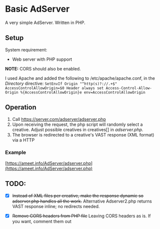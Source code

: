 # Basic AdServer

A very simple AdServer. 
Written in PHP. 

## Setup
System requirement: 
* Web server with PHP support

**NOTE:** CORS should also be enabled. 

I used Apache and added the following to /etc/apache/apache.conf, in the <I>Directory</i> directive:
`SetEnvIf Origin "^http(s)?://.+$" AccessControlAllowOrigin=$0
Header always set Access-Control-Allow-Origin %{AccessControlAllowOrigin}e env=AccessControlAllowOrigin`

## Operation
1. Call https://server.com/adserver/adserver.php
2. Upon receiving the request, the php script will randomly select a creative. Adjust possible creatives in creatives[] in *adserver.php*.
3. The browser is redirected to a creative's VAST response (XML format) via a HTTP 

### Example
[https://ameet.info/AdServer/adserver.php](https://ameet.info/AdServer/adserver.php)

## TODO:
- [x] ~~Instead of XML files per creative, make the response dynamic so adserver.php handles all the work.~~ Alternative Adserver2.php returns VAST response inline; no redirects needed. 
- [x] ~~Remove CORS headers from PHP file~~ Leaving CORS headers as is. If you want, comment them out

